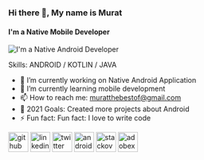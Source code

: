 ### Hi there 👋, My name is Murat
#### I'm a Native Mobile Developer 
![I'm a Native Android Developer ](https://blog.cambly.com/tr/wp-content/uploads/sites/5/2019/08/simple-present-tense-kullanim-yerleri.gif)


Skills: ANDROID / KOTLIN / JAVA 

- 🔭 I’m currently working on Native Android Application 
- 🌱 I’m currently learning mobile development 
- 📫 How to reach me: muratthebestof@gmail.com 
- 🥅 2021 Goals: Created more projects about Android
- ⚡ Fun fact:  Fun fact: I love to write code 


[<img src='https://cdn.jsdelivr.net/npm/simple-icons@3.0.1/icons/github.svg' alt='github' height='40'>](https://github.com/https://github.com/MuratCAY)
[<img src='https://cdn.jsdelivr.net/npm/simple-icons@3.0.1/icons/linkedin.svg' alt='linkedin' height='40'>](https://www.linkedin.com/in/murat-cay24/)
[<img src='https://cdn.jsdelivr.net/npm/simple-icons@3.0.1/icons/twitter.svg' alt='twitter' height='40'>](https://mobile.twitter.com/murat_cay24)
[<img src='https://developer.android.com/images/logos/android.svg' alt='android' height='40'>](https://developer.android.com)
[<img src='https://cdn.jsdelivr.net/npm/simple-icons@3.0.1/icons/stackoverflow.svg' alt='stackoverflow' height='40'>](https://stackoverflow.com/users/https://meta.stackoverflow.com/users/15870867/murat-%c3%87ay)
[<img src='https://cdn.jsdelivr.net/npm/simple-icons@3.0.1/icons/adobexd.svg' alt='adobexd' height='40'>](https://tr.wikipedia.org/wiki/Dosya:Adobe_XD_CC_icon.svg)  

